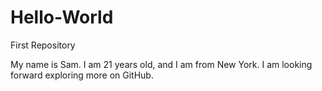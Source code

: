 # Hello-World
First Repository

My name is Sam. I am 21 years old, and I am from New York. 
I am looking forward exploring more on GitHub.
